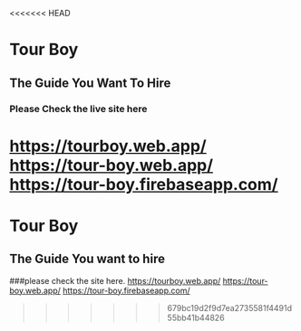 <<<<<<< HEAD
# Tour Boy
## The Guide You Want To Hire
### Please Check the live site here

https://tourboy.web.app/
https://tour-boy.web.app/
https://tour-boy.firebaseapp.com/
=======
# Tour Boy  
## The Guide You want to hire
###please check the site here.
https://tourboy.web.app/
https://tour-boy.web.app/
https://tour-boy.firebaseapp.com/


>>>>>>> 679bc19d2f9d7ea2735581f4491d55bb41b44826
